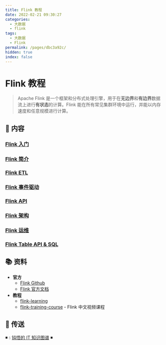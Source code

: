 ```yaml
---
title: Flink 教程
date: 2022-02-21 09:30:27
categories:
  - 大数据
  - flink
tags:
  - 大数据
  - Flink
permalink: /pages/dbc3a92c/
hidden: true
index: false
---
```


# Flink 教程

> Apache Flink 是一个框架和分布式处理引擎，用于在**无边界**和**有边界**数据流上进行**有状态**的计算。Flink 能在所有常见集群环境中运行，并能以内存速度和任意规模进行计算。

## 📖 内容

### [Flink 入门](Flink入门.md)

### [Flink 简介](Flink简介.md)

### [Flink ETL](FlinkETL.md)

### [Flink 事件驱动](Flink事件驱动.md)

### [Flink API](FlinkApi.md)

### [Flink 架构](Flink架构.md)

### [Flink 运维](Flink运维.md)

### [Flink Table API & SQL](FlinkTableApi.md)

## 📚 资料

- **官方**
  - [Flink Github](https://github.com/apache/flink)
  - [Flink 官方文档](https://nightlies.apache.org/flink/flink-docs-release-1.14/zh/)
- **教程**
  - [flink-learning](https://github.com/zhisheng17/flink-learning)
  - [flink-training-course](https://github.com/flink-china/flink-training-course) - Flink 中文视频课程

## 🚪 传送

◾ 💧 [钝悟的 IT 知识图谱](https://dunwu.github.io/waterdrop/) ◾
